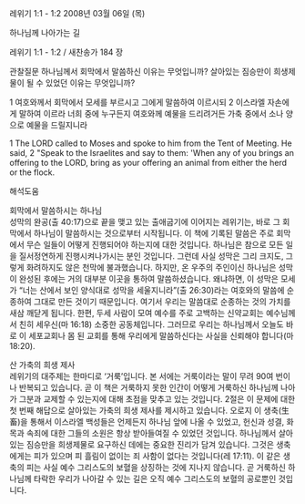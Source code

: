레위기 1:1 - 1:2 
2008년 03월 06일 (목)

하나님께 나아가는 길



레위기 1:1 - 1:2 / 새찬송가 184 장


관찰질문
하나님께서 회막에서 말씀하신 이유는 무엇입니까?
살아있는 짐승만이 희생제물이 될 수 있었던 이유는 무엇입니까? 

1 여호와께서 회막에서 모세를 부르시고 그에게 말씀하여 이르시되 2 이스라엘 자손에게 말하여 이르라 너희 중에 누구든지 여호와께 예물을 드리려거든 가축 중에서 소나 양으로 예물을 드릴지니라  

1 The LORD called to Moses and spoke to him from the Tent of Meeting. He said, 2 "Speak to the Israelites and say to them: 'When any of you brings an offering to the LORD, bring as your offering an animal from either the herd or the flock.

해석도움





회막에서 말씀하시는 하나님  
성막의 완공(출 40:17)으로 끝을 맺고 있는 출애굽기에 이어지는 레위기는, 바로 그 회막에서 하나님이 말씀하시는 것으로부터 시작됩니다. 이 책에 기록된 말씀은 주로 회막에서 무슨 일들이 어떻게 진행되어야 하는지에 대한 것입니다. 하나님은 참으로 모든 일을 질서정연하게 진행시켜나가시는 분인 것입니다. 그런데 사실 성막은 그리 크지도, 그렇게 화려하지도 않은 천막에 불과했습니다. 하지만, 온 우주의 주인이신 하나님은 성막이 완성된 후에는 거의 대부분 이곳을 통하여 말씀하셨습니다. 왜냐하면, 이 성막은 모세가 “너는 산에서 보인 양식대로 성막을 세울지니라”(출 26:30)라는 여호와의 말씀에 순종하여 그대로 만든 것이기 때문입니다. 여기서 우리는 말씀대로 순종하는 것의 가치를 새삼 깨닫게 됩니다. 한편, 두세 사람이 모여 예수를 주로 고백하는 신약교회는 예수님께서 친히 세우신(마 16:18) 소중한 공동체입니다. 그러므로 우리는 하나님께서 오늘도 바로 이 세포교회나 몸 된 교회를 통해 우리에게 말씀하신다는 사실을 신뢰해야 합니다(마 18:20).     

산 가축의 희생 제사  
레위기의 대주제는 한마디로 ‘거룩’입니다. 본 서에는 거룩이라는 말이 무려 90여 번이나 반복되고 있습니다. 곧 이 책은 거룩하지 못한 인간이 어떻게 거룩하신 하나님께 나아가 그분과 교제할 수 있는지에 대해 초점을 맞추고 있는 것입니다. 2절은 이 문제에 대한 첫 번째 해답으로 살아있는 가축의 희생 제사를 제시하고 있습니다. 오로지 이 생축(生畜)을 통해서 이스라엘 백성들은 언제든지 하나님 앞에 나올 수 있었고, 헌신과 성결, 화목과 속죄에 대한 그들의 소원은 항상 받아들여질 수 있었던 것입니다. 하나님께서 살아있는 짐승만을 희생제물로 요구하신 데에는 중요한 진리가 담겨 있습니다. 그것은 생축에게는 피가 있으며 피 흘림이 없이는 죄 사함이 없다는 것입니다(레 17:11). 이 같은 생축의 피는 사실 예수 그리스도의 보혈을 상징하는 것에 지나지 않습니다. 곧 거룩하신 하나님께 타락한 우리가 나아갈 수 있는 길은 오직 예수 그리스도의 보혈의 공로뿐인 것입니다.